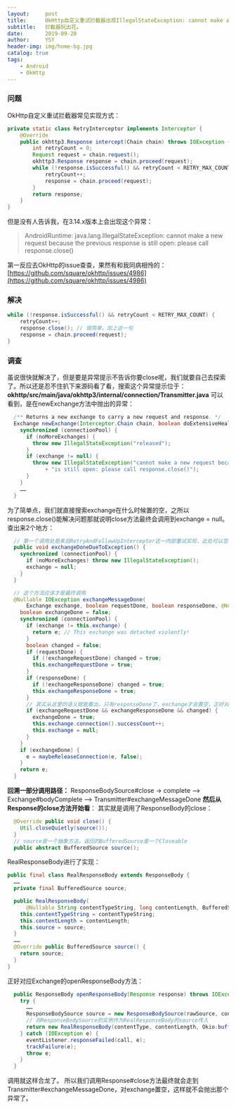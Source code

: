 ```yaml
---
layout:     post
title:      OkHttp自定义重试拦截器出现IllegalStateException: cannot make a new request……异常
subtitle:   拦截器玩出花。
date:       2019-09-20
author:     YSY
header-img: img/home-bg.jpg
catalog: true
tags:
    - Android
    - OkHttp
---
```


### 问题

OkHttp自定义重试拦截器常见实现方式：

```java
private static class RetryInterceptor implements Interceptor {
    @Override
    public okhttp3.Response intercept(Chain chain) throws IOException {
        int retryCount = 0;
        Request request = chain.request();
        okhttp3.Response response = chain.proceed(request);
        while (!response.isSuccessful() && retryCount < RETRY_MAX_COUNT) {
            retryCount++;
            response = chain.proceed(request);
        }
        return response;
    }
}
```

但是没有人告诉我，在3.14.x版本上会出现这个异常：

> AndroidRuntime: java.lang.IllegalStateException: cannot make a new request because the previous response is still open: please call response.close()

第一反应去OkHttp的issue查查，果然有和我同病相怜的：
[https://github.com/square/okhttp/issues/4986](https://github.com/square/okhttp/issues/4986)

### 解决

```java
while (!response.isSuccessful() && retryCount < RETRY_MAX_COUNT) {
    retryCount++;
    response.close(); // 很简单，加上这一句
    response = chain.proceed(request);
}
```

### 调查

虽说很快就解决了，但是要是异常提示不告诉你要close呢，我们就要自己去探索了。所以还是忍不住扒下来源码看了看，搜索这个异常提示位于：
**okhttp/src/main/java/okhttp3/internal/connection/Transmitter.java**
可以看到，是在newExchange方法中抛出的异常：

```java
  /** Returns a new exchange to carry a new request and response. */
  Exchange newExchange(Interceptor.Chain chain, boolean doExtensiveHealthChecks) {
    synchronized (connectionPool) {
      if (noMoreExchanges) {
        throw new IllegalStateException("released");
      }
      if (exchange != null) {
        throw new IllegalStateException("cannot make a new request because the previous response "
            + "is still open: please call response.close()");
      }
    }
	……
  }
```

为了简单点，我们就直接搜索exchange在什么时候置的空，之所以response.close()能解决问题那就说明close方法最终会调用到exchange = null。查出来2个地方：

```java
  // 第一个调用处是来自RetryAndFollowUpInterceptor这一内部重试实现，此处可以忽略
  public void exchangeDoneDueToException() {
    synchronized (connectionPool) {
      if (noMoreExchanges) throw new IllegalStateException();
      exchange = null;
    }
  }

  // 这个方法应该才是最终调用
  @Nullable IOException exchangeMessageDone(
      Exchange exchange, boolean requestDone, boolean responseDone, @Nullable IOException e) {
    boolean exchangeDone = false;
    synchronized (connectionPool) {
      if (exchange != this.exchange) {
        return e; // This exchange was detached violently!
      }
      boolean changed = false;
      if (requestDone) {
        if (!exchangeRequestDone) changed = true;
        this.exchangeRequestDone = true;
      }
      if (responseDone) {
        if (!exchangeResponseDone) changed = true;
        this.exchangeResponseDone = true;
      }
      // 其实从这里的语义就能看出，只有responseDone了，exchange才会置空，正好对应response.close()
      if (exchangeRequestDone && exchangeResponseDone && changed) {
        exchangeDone = true;
        this.exchange.connection().successCount++;
        this.exchange = null;
      }
    }
    if (exchangeDone) {
      e = maybeReleaseConnection(e, false);
    }
    return e;
  }
```

**回溯一部分调用路径：**
ResponseBodySource#close -> complete --> Exchange#bodyComplete --> Transmitter#exchangeMessageDone
**然后从Response的close方法开始看**：
其实就是调用了ResponseBody的close：

```java
  @Override public void close() {
    Util.closeQuietly(source());
  }
  // source是一个抽象方法，返回的BufferedSource是一个Closeable
  public abstract BufferedSource source();
```

RealResponseBody进行了实现：

```java
public final class RealResponseBody extends ResponseBody {
  ……
  private final BufferedSource source;

  public RealResponseBody(
      @Nullable String contentTypeString, long contentLength, BufferedSource source) {
    this.contentTypeString = contentTypeString;
    this.contentLength = contentLength;
    this.source = source;
  }
  ……
  @Override public BufferedSource source() {
    return source;
  }
}
```

正好对应Exchange的openResponseBody方法：

```java
  public ResponseBody openResponseBody(Response response) throws IOException {
    try {
      ……
      ResponseBodySource source = new ResponseBodySource(rawSource, contentLength);
      // 将ResponseBodySource的实例作为RealResponseBody的source传入
      return new RealResponseBody(contentType, contentLength, Okio.buffer(source));
    } catch (IOException e) {
      eventListener.responseFailed(call, e);
      trackFailure(e);
      throw e;
    }
  }
```

调用就这样合龙了。
所以我们调用Response#close方法最终就会走到Transmitter#exchangeMessageDone，对exchange置空，这样就不会抛出那个异常了。
